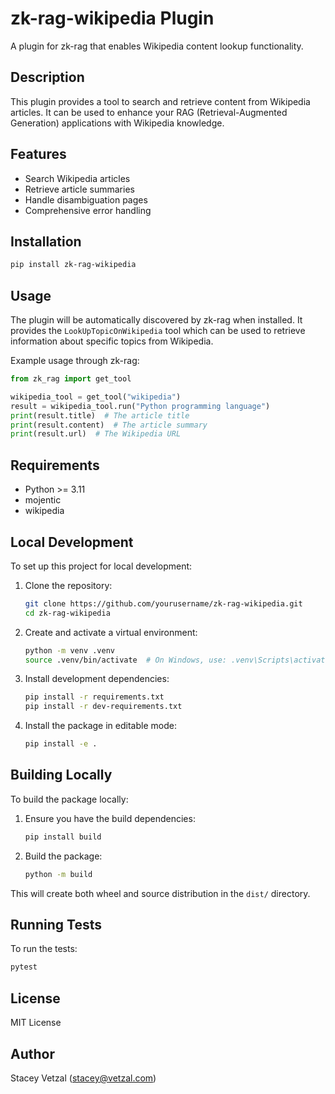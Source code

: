 # zk-rag-wikipedia Plugin

A plugin for zk-rag that enables Wikipedia content lookup functionality.

## Description

This plugin provides a tool to search and retrieve content from Wikipedia articles. It can be used to enhance your RAG (Retrieval-Augmented Generation) applications with Wikipedia knowledge.

## Features

- Search Wikipedia articles
- Retrieve article summaries
- Handle disambiguation pages
- Comprehensive error handling

## Installation

```bash
pip install zk-rag-wikipedia
```

## Usage

The plugin will be automatically discovered by zk-rag when installed. It provides the `LookUpTopicOnWikipedia` tool which can be used to retrieve information about specific topics from Wikipedia.

Example usage through zk-rag:

```python
from zk_rag import get_tool

wikipedia_tool = get_tool("wikipedia")
result = wikipedia_tool.run("Python programming language")
print(result.title)  # The article title
print(result.content)  # The article summary
print(result.url)  # The Wikipedia URL
```

## Requirements

- Python >= 3.11
- mojentic
- wikipedia

## Local Development

To set up this project for local development:

1. Clone the repository:
   ```bash
   git clone https://github.com/yourusername/zk-rag-wikipedia.git
   cd zk-rag-wikipedia
   ```

2. Create and activate a virtual environment:
   ```bash
   python -m venv .venv
   source .venv/bin/activate  # On Windows, use: .venv\Scripts\activate
   ```

3. Install development dependencies:
   ```bash
   pip install -r requirements.txt
   pip install -r dev-requirements.txt
   ```

4. Install the package in editable mode:
   ```bash
   pip install -e .
   ```

## Building Locally

To build the package locally:

1. Ensure you have the build dependencies:
   ```bash
   pip install build
   ```

2. Build the package:
   ```bash
   python -m build
   ```

This will create both wheel and source distribution in the `dist/` directory.

## Running Tests

To run the tests:
```bash
pytest
```

## License

MIT License

## Author

Stacey Vetzal (stacey@vetzal.com)
